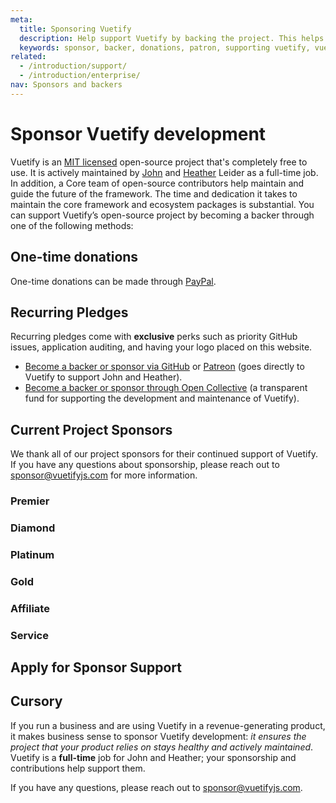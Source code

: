 ```yaml
---
meta:
  title: Sponsoring Vuetify
  description: Help support Vuetify by backing the project. This helps with the maintenance of existing features and the development of new ones.
  keywords: sponsor, backer, donations, patron, supporting vuetify, vuetify support
related:
  - /introduction/support/
  - /introduction/enterprise/
nav: Sponsors and backers
---
```


# Sponsor Vuetify development

Vuetify is an [MIT licensed](https://opensource.org/licenses/MIT) open-source project that's completely free to use. It is actively maintained by [John](https://github.com/johnleider) and [Heather](https://github.com/heatherleider) Leider as a full-time job. In addition, a Core team of open-source contributors help maintain and guide the future of the framework. The time and dedication it takes to maintain the core framework and ecosystem packages is substantial. You can support Vuetify’s open-source project by becoming a backer through one of the following methods:

## One-time donations

One-time donations can be made through [PayPal](https://paypal.me/vuetify).

## Recurring Pledges

Recurring pledges come with **exclusive** perks such as priority GitHub issues, application auditing, and having your logo placed on this website.

- [Become a backer or sponsor via GitHub](https://github.com/sponsors/johnleider) or [Patreon](https://www.patreon.com/vuetify) (goes directly to Vuetify to support John and Heather).
- [Become a backer or sponsor through Open Collective](https://opencollective.com/vuetify) (a transparent fund for supporting the development and maintenance of Vuetify).

## Current Project Sponsors

We thank all of our project sponsors for their continued support of Vuetify. If you have any questions about sponsorship, please reach out to [sponsor@vuetifyjs.com](sponsor@vuetifyjs.com) for more information.

### Premier

<sponsors tier="1" />

### Diamond

<sponsors tier="2" />

### Platinum

<sponsors tier="3" />

### Gold

<sponsors tier="4" />

### Affiliate

<sponsors tier="5" />

### Service

<sponsors tier="6" />

## Apply for Sponsor Support

<apply-sponsor />

## Cursory

If you run a business and are using Vuetify in a revenue-generating product, it makes business sense to sponsor Vuetify development: *it ensures the project that your product relies on stays healthy and actively maintained*. Vuetify is a **full-time** job for John and Heather; your sponsorship and contributions help support them.

If you have any questions, please reach out to [sponsor@vuetifyjs.com](sponsor@vuetifyjs.com).

<backmatter />
